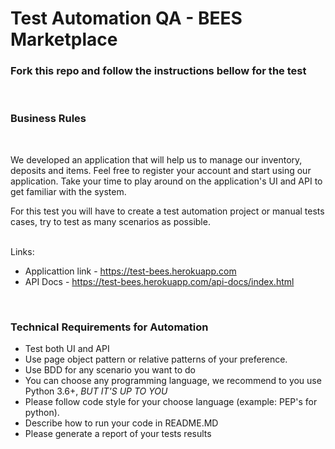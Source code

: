 # Test Automation QA - BEES Marketplace

### Fork this repo and follow the instructions bellow for the test 
<BR>

### Business Rules

<br>

We developed an application that will help us to manage our inventory, deposits and items. Feel free to register your account and start using our application.
Take your time to play around on the application's UI and API to get familiar with the system.

For this test you will have to create a test automation project or manual tests cases, try to test as
many scenarios as possible.


<br>
Links:

* Applicattion link - https://test-bees.herokuapp.com
* API Docs - https://test-bees.herokuapp.com/api-docs/index.html 

<BR>

### Technical Requirements for Automation
- Test both UI and API 
- Use page object pattern or relative patterns of your preference.
- Use BDD for any scenario you want to do
- You can choose any programming language, we recommend to you use Python 3.6+,  *BUT IT'S UP TO YOU*
- Please follow code style for your choose language (example: PEP's for python).
- Describe how to run your code in README.MD
- Please generate a report of your tests results
